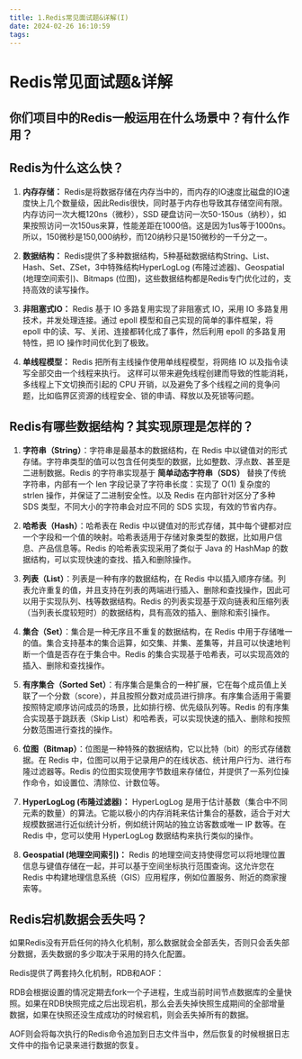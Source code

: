 ```yaml
---
title: 1.Redis常见面试题&详解(I)
date: 2024-02-26 16:10:59
tags:
---
```

# Redis常见面试题&详解

## 你们项目中的Redis一般运用在什么场景中？有什么作用？

## Redis为什么这么快？

1. **内存存储：** Redis是将数据存储在内存当中的，而内存的IO速度比磁盘的IO速度快上几个数量级，因此Redis很快，同时基于内存也导致其存储空间有限。内存访问一次大概120ns（微秒），SSD 硬盘访问一次50-150us（纳秒），如果按照访问一次150us来算，性能差距在1000倍。这是因为1us等于1000ns。所以，150微秒是150,000纳秒，而120纳秒只是150微秒的一千分之一。

2. **数据结构：** Redis提供了多种数据结构，5种基础数据结构String、List、Hash、Set、ZSet，3中特殊结构HyperLogLog (布隆过滤器)、Geospatial (地理空间索引)、Bitmaps (位图)，这些数据结构都是Redis专门优化过的，支持高效的读写操作。

3. **非阻塞式IO：** Redis 基于 IO 多路复用实现了非阻塞式 IO，采用 IO 多路复用技术，并发处理连接。通过 epoll 模型和自己实现的简单的事件框架，将 epoll 中的读、写、关闭、连接都转化成了事件，然后利用 epoll 的多路复用特性，把 IO 操作时间优化到了极致。

4. **单线程模型：** Redis 把所有主线操作使用单线程模型，将网络 IO 以及指令读写全部交由一个线程来执行。 这样可以带来避免线程创建而导致的性能消耗，多线程上下文切换而引起的 CPU 开销，以及避免了多个线程之间的竞争问题，比如临界区资源的线程安全、锁的申请、释放以及死锁等问题。

## Redis有哪些数据结构？其实现原理是怎样的？

1. **字符串（String）**：字符串是最基本的数据结构，在 Redis 中以键值对的形式存储。字符串类型的值可以包含任何类型的数据，比如整数、浮点数、甚至是二进制数据。Redis 的字符串实现基于 **简单动态字符串（SDS）** 替换了传统字符串，内部有一个 len 字段记录了字符串长度：实现了 O(1) 复杂度的 strlen 操作，并保证了二进制安全性。以及 Redis 在内部针对区分了多种 SDS 类型，不同大小的字符串会对应不同的 SDS 实现，有效的节省内存。

2. **哈希表（Hash）**：哈希表在 Redis 中以键值对的形式存储，其中每个键都对应一个字段和一个值的映射。哈希表适用于存储对象类型的数据，比如用户信息、产品信息等。Redis 的哈希表实现采用了类似于 Java 的 HashMap 的数据结构，可以实现快速的查找、插入和删除操作。

3. **列表（List）**：列表是一种有序的数据结构，在 Redis 中以插入顺序存储。列表允许重复的值，并且支持在列表的两端进行插入、删除和查找操作，因此可以用于实现队列、栈等数据结构。Redis 的列表实现基于双向链表和压缩列表（当列表长度较短时）的数据结构，具有高效的插入、删除和索引操作。

4. **集合（Set）**：集合是一种无序且不重复的数据结构，在 Redis 中用于存储唯一的值。集合支持基本的集合运算，如交集、并集、差集等，并且可以快速地判断一个值是否存在于集合中。Redis 的集合实现基于哈希表，可以实现高效的插入、删除和查找操作。

5. **有序集合（Sorted Set）**：有序集合是集合的一种扩展，它在每个成员值上关联了一个分数（score），并且按照分数对成员进行排序。有序集合适用于需要按照特定顺序访问成员的场景，比如排行榜、优先级队列等。Redis 的有序集合实现基于跳跃表（Skip List）和哈希表，可以实现快速的插入、删除和按照分数范围进行查找的操作。

6. **位图（Bitmap）**：位图是一种特殊的数据结构，它以比特（bit）的形式存储数据。在 Redis 中，位图可以用于记录用户的在线状态、统计用户行为、进行布隆过滤器等。Redis 的位图实现使用字节数组来存储位，并提供了一系列位操作命令，如设置位、清除位、计数位等。

7. **HyperLogLog (布隆过滤器)：** 
HyperLogLog 是用于估计基数（集合中不同元素的数量）的算法。它能以极小的内存消耗来估计集合的基数，适合于对大规模数据进行近似统计分析，例如统计网站的独立访客数或唯一 IP 数等。在 Redis 中，您可以使用 HyperLogLog 数据结构来执行类似的操作。

8. **Geospatial (地理空间索引)：** 
Redis 的地理空间支持使得您可以将地理位置信息与键值存储在一起，并可以基于空间坐标执行范围查询。这允许您在 Redis 中构建地理信息系统（GIS）应用程序，例如位置服务、附近的商家搜索等。


## Redis宕机数据会丢失吗？

如果Redis没有开启任何的持久化机制，那么数据就会全部丢失，否则只会丢失部分数据，丢失数据的多少取决于采用的持久化配置。

Redis提供了两套持久化机制，RDB和AOF：

RDB会根据设置的情况定期去fork一个子进程，生成当前时间节点数据库的全量快照。如果在RDB快照完成之后出现宕机，那么会丢失掉快照生成期间的全部增量数据，如果在快照还没生成成功的时候宕机，则会丢失掉所有的数据。

AOF则会将每次执行的Redis命令追加到日志文件当中，然后恢复的时候根据日志文件中的指令记录来进行数据的恢复。